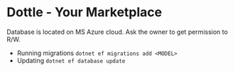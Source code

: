 # Dottle - Your Marketplace

Database is located on MS Azure cloud. Ask the owner to get permission to R/W.

* Running migrations `dotnet ef migrations add <MODEL>`
* Updating `dotnet ef database update`

